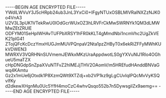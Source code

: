 -----BEGIN AGE ENCRYPTED FILE-----
YWdlLWVuY3J5cHRpb24ub3JnL3YxCi0+IFgyNTUxOSBLMlVRalNXZzNJK0o4VnA3
U2V3L3pUK1VTekRwU0lOdGcrWUxOZ3hLRVFrCkMwSWRNYk1QM3dLMWMwZEtZRUlE
ODFYM01SeHpIWHAvTUFPbXRSY1hFR0kKLT4gMmdNbi1ncmVhc2UgZkVEK21pIG41
ZTojQFcKcDczYmxHUGJmMUVPQnpaV2Nta1pzZHByT0x6ekRiZFFyMWhKUkVDWEN3
MWRXV3VQRHNnSUVmemJEWkxMKzUraAppdwotLS0gYXVuNlJ1Rlo4OGhueU5maTZX
cHpDNGdpSnZpaXVuNTFvZ2hIMEJjTHV2OAomV/m5HREfudHAnddBNVaGwq4KAmtu
Gz2x1mUe6jOtxdk1P8XzmQWt9XTZdj+xb2VP1kz9gLgCUvIqIPQcMvVyKSQvIfKy
d2dkewXHgnMu0Uc5YfH4moCzC4whvQsqo552b7n5DywsgilZx9aemg==
-----END AGE ENCRYPTED FILE-----
